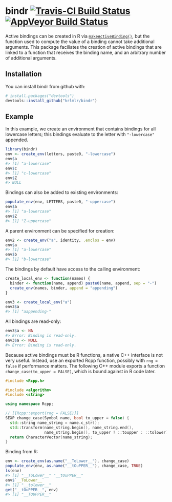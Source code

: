 
<!-- README.md is generated from README.Rmd. Please edit that file -->
bindr [![Travis-CI Build Status](https://travis-ci.org/krlmlr/bindr.svg?branch=master)](https://travis-ci.org/krlmlr/bindr) [![AppVeyor Build Status](https://ci.appveyor.com/api/projects/status/github/krlmlr/bindr?branch=master&svg=true)](https://ci.appveyor.com/project/krlmlr/bindr)
============================================================================================================================================================================================================================================================================================

Active bindings can be created in R via [`makeActiveBinding()`](https://www.rdocumentation.org/packages/base/versions/3.3.1/topics/bindenv), but the function used to compute the value of a binding cannot take additional arguments. This package faciliates the creation of active bindings that are linked to a function that receives the binding name, and an arbitrary number of additional arguments.

Installation
------------

You can install bindr from github with:

``` r
# install.packages("devtools")
devtools::install_github("krlmlr/bindr")
```

Example
-------

In this example, we create an environment that contains bindings for all lowercase letters; this bindings evaluate to the letter with `"-lowercase"` appended.

``` r
library(bindr)
env <- create_env(letters, paste0, "-lowercase")
env$a
#> [1] "a-lowercase"
env$c
#> [1] "c-lowercase"
env$Z
#> NULL
```

Bindings can also be added to existing environments:

``` r
populate_env(env, LETTERS, paste0, "-uppercase")
env$a
#> [1] "a-lowercase"
env$Z
#> [1] "Z-uppercase"
```

A parent environment can be specified for creation:

``` r
env2 <- create_env("a", identity, .enclos = env)
env$a
#> [1] "a-lowercase"
env$b
#> [1] "b-lowercase"
```

The bindings by default have access to the calling environment:

``` r
create_local_env <- function(names) {
  binder <- function(name, append) paste0(name, append, sep = "-")
  create_env(names, binder, append = "appending")
}

env3 <- create_local_env("a")
env3$a
#> [1] "aappending-"
```

All bindings are read-only:

``` r
env3$a <- NA
#> Error: Binding is read-only.
env3$a <- NULL
#> Error: Binding is read-only.
```

Because active bindings must be R functions, a native C++ interface is not very useful. Instead, use an exported Rcpp function, possibly with `rng = false` if performance matters. The following C++ module exports a function `change_case(to_upper = FALSE)`, which is bound against in R code later.

``` cpp
#include <Rcpp.h>

#include <algorithm>
#include <string>

using namespace Rcpp;

// [[Rcpp::export(rng = FALSE)]]
SEXP change_case(Symbol name, bool to_upper = false) {
  std::string name_string = name.c_str();
  std::transform(name_string.begin(), name_string.end(),
                 name_string.begin(), to_upper ? ::toupper : ::tolower);
  return CharacterVector(name_string);
}
```

Binding from R:

``` r
env <- create_env(as.name("__ToLower__"), change_case)
populate_env(env, as.name("__tOuPPER__"), change_case, TRUE)
ls(env)
#> [1] "__ToLower__" "__tOuPPER__"
env$`__ToLower__`
#> [1] "__tolower__"
get("__tOuPPER__", env)
#> [1] "__TOUPPER__"
```
